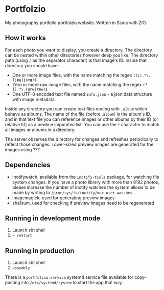 # Portfolzio

My photography portfolio portfolzio.website. Written in Scala with ZIO.

## How it works

For each photo you want to display, you create a directory. The directory can be nested within other directories
however deep you like. The directory path (using `/` as the separator character) is that image's ID.
Inside that directory you should have:

- One or more image files, with the name matching the regex `(?i).*\.(jpg|jpeg)$`
- Zero or more raw image files, with the name matching the regex `(?i).*\.(arw|raw)$`
- One UTF-8 encoded text file named `info.json` - a json data structure with image metadata.

Inside any directory you can create text files ending with `.album` which behave as albums. The name of the file
(before .`album`) is the album's ID, and in that text file you can reference images or other albums by their ID
(or relative ID) as a newline separated list. You can use the `*` character to match all images or albums in a
directory.

The server observes the directory for changes and refreshes periodically to reflect those changes.
Lower-sized preview images are generated for the images using ???

## Dependencies

- inotifywatch, available from the `inotify-tools` package, for watching file system changes.
  If you have a photo library with more than 8192 photos, please increase the number of inotify watches
  the system allows to be made by writing to `/proc/sys/fs/inotify/max_user_watches`.
- imagemagick, used for generating preview images
- sha1sum, used for checking if preview images need to be regenerated

## Running in development mode

1. Launch sbt shell
2. `~ reStart`

## Running in production

1. Launch sbt shell
2. `assembly`

There is a `portfolzio.service` systemd service file available for copy-pasting into `/etc/systemd/system` to start
the app that way.